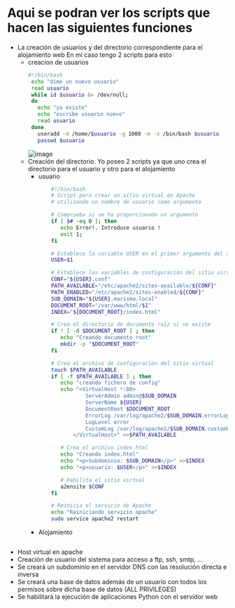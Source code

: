 # Aqui se podran ver los scripts que hacen las siguientes funciones
- La creación de usuarios y del directorio correspondiente para el alojamiento web
En mi caso tengo 2 scripts para esto
  - creacion de usuarios
     ```bash
     #!/bin/bash
      echo "dime un nuevo usuario"
      read usuario
      while id $usuario &> /dev/null;
      do
        echo "ya existe"
        echo "escribe usuario nuevo"
        read usuario
      done
        useradd -d /home/$usuario -g 1000 -m -s /bin/bash $usuario
        passwd $usuario
    ```
    ![image](https://user-images.githubusercontent.com/91255763/220192553-d5e07669-dedb-43d6-b43e-efff32cb8aae.png)
   - Creación del directorio.
      Yo poseo 2 scripts ya que uno crea el directorio para el usuario y otro para el alojamiento
      - usuario 
        ```bash
            #!/bin/bash
            # Script para crear un sitio virtual en Apache
            # utilizando un nombre de usuario como argumento

            # Comprueba si se ha proporcionado un argumento
            if [ $# -eq 0 ]; then
               echo Error!. Introduce usuario !
               exit 1;
            fi

            # Establece la variable USER en el primer argumento del script
            USER=$1

            # Establece las variables de configuración del sitio virtual
            CONF="${USER}.conf"
            PATH_AVAILABLE="/etc/apache2/sites-available/${CONF}"
            PATH_ENABLED="/etc/apache2/sites-enabled/${CONF}"
            SUB_DOMAIN="${USER}.marisma.local"
            DOCUMENT_ROOT="/var/www/html/$1"
            INDEX="${DOCUMENT_ROOT}/index.html"

            # Crea el directorio de documento raíz si no existe
            if ! [ -d $DOCUMENT_ROOT ] ; then
               echo "Creando documento root"
               mkdir -p "$DOCUMENT_ROOT"
            fi

            # Crea el archivo de configuración del sitio virtual
            touch $PATH_AVAILABLE
            if [ -f $PATH_AVAILABLE ] ; then
               echo "creando fichero de config"
               echo "<VirtualHost *:80>
                       ServerAdmin admin@$SUB_DOMAIN
                       ServerName ${USER}
                       DocumentRoot $DOCUMENT_ROOT
                       ErrorLog /var/log/apache2/$SUB_DOMAIN.errorLog.log
                       LogLevel error
                       CustomLog /var/log/apache2/$SUB_DOMAIN.customLog.log combined
                   </VirtualHost>" >>$PATH_AVAILABLE

               # Crea el archivo index.html
               echo "Creando index.html"
               echo "<p>Subdominio: $SUB_DOMAIN</p>" >>$INDEX
               echo "<p>usuario: $USER</p>" >>$INDEX

               # Habilita el sitio virtual
               a2ensite $CONF
            fi

            # Reinicia el servicio de Apache
            echo "Reiniciando servicio apache"
            sudo service apache2 restart
        ```
      - Alojamiento
        ```bash
        ``` 
- Host virtual en apache
- Creación de usuario del sistema para acceso a ftp, ssh, smtp, …
- Se creará un subdominio en el servidor DNS con las resolución directa e inversa
- Se creará una base de datos además de un usuario con todos los permisos sobre dicha base de datos (ALL PRIVILEGES)
- Se habilitará la ejecución de aplicaciones Python con el servidor web
